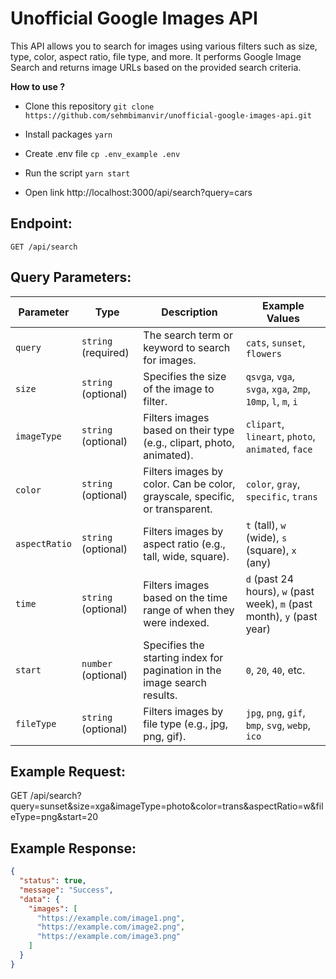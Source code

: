 # Unofficial Google Images API

This API allows you to search for images using various filters such as size, type, color, aspect ratio, file type, and more. It performs Google Image Search and returns image URLs based on the provided search criteria.

**How to use ?**

- Clone this repository
  `git clone https://github.com/sehmbimanvir/unofficial-google-images-api.git`

- Install packages
  `yarn`

- Create .env file
  `cp .env_example .env`

- Run the script
  `yarn start`

- Open link
  http://localhost:3000/api/search?query=cars

## Endpoint:

`GET /api/search`

## Query Parameters:

| Parameter     | Type                | Description                                                                 | Example Values                                                          |
| ------------- | ------------------- | --------------------------------------------------------------------------- | ----------------------------------------------------------------------- |
| `query`       | `string` (required) | The search term or keyword to search for images.                            | `cats`, `sunset`, `flowers`                                             |
| `size`        | `string` (optional) | Specifies the size of the image to filter.                                  | `qsvga`, `vga`, `svga`, `xga`, `2mp`, `10mp`, `l`, `m`, `i`             |
| `imageType`   | `string` (optional) | Filters images based on their type (e.g., clipart, photo, animated).        | `clipart`, `lineart`, `photo`, `animated`, `face`                       |
| `color`       | `string` (optional) | Filters images by color. Can be color, grayscale, specific, or transparent. | `color`, `gray`, `specific`, `trans`                                    |
| `aspectRatio` | `string` (optional) | Filters images by aspect ratio (e.g., tall, wide, square).                  | `t` (tall), `w` (wide), `s` (square), `x` (any)                         |
| `time`        | `string` (optional) | Filters images based on the time range of when they were indexed.           | `d` (past 24 hours), `w` (past week), `m` (past month), `y` (past year) |
| `start`       | `number` (optional) | Specifies the starting index for pagination in the image search results.    | `0`, `20`, `40`, etc.                                                   |
| `fileType`    | `string` (optional) | Filters images by file type (e.g., jpg, png, gif).                          | `jpg`, `png`, `gif`, `bmp`, `svg`, `webp`, `ico`                        |

## Example Request:

GET /api/search?query=sunset&size=xga&imageType=photo&color=trans&aspectRatio=w&fileType=png&start=20

## Example Response:

```json
{
  "status": true,
  "message": "Success",
  "data": {
    "images": [
      "https://example.com/image1.png",
      "https://example.com/image2.png",
      "https://example.com/image3.png"
    ]
  }
}
```
